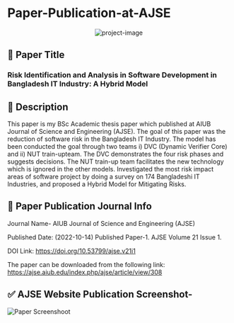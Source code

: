 # Paper-Publication-at-AJSE
<p align="center"><img src="https://socialify.git.ci/shantokumarsaha123/ThesisPaper-Publication-at-AJSE/image?language=1&amp;name=1&amp;owner=1&amp;stargazers=1&amp;theme=Light" alt="project-image"></p>

## 🚀 Paper Title
### Risk Identification and Analysis in Software Development in Bangladesh IT Industry: A Hybrid Model

## 📝 Description 
This paper is my BSc Academic thesis paper which published at AIUB Journal of Science and Engineering (AJSE).
The goal of this paper was the reduction of software risk in the Bangladesh IT Industry. The model has been conducted the goal through two teams i) DVC (Dynamic Verifier Core) and ii) NUT train-upteam. The DVC demonstrates the four risk phases and suggests decisions. The NUT train-up team facilitates the new technology which is ignored in the other models. Investigated the most risk impact areas of software project by doing a survey on 174 Bangladeshi IT Industries, and proposed a Hybrid Model for Mitigating Risks.

## 🎯 Paper Publication Journal Info
<h>Journal Name- AIUB Journal of Science and Engineering (AJSE)</h>

Published Date: (2022-10-14) 
Published Paper-1. AJSE Volume 21 Issue 1.

DOI Link: 
https://doi.org/10.53799/ajse.v21i1

The paper can be downloaded from the following link:
https://ajse.aiub.edu/index.php/ajse/article/view/308

## ✅ AJSE Website Publication Screenshot-
![Paper Screenshoot](https://github.com/shantokumarsaha123/Paper-Publication-at-AJSE/assets/122052172/3879983c-7f58-4928-821b-d2053489e572)

